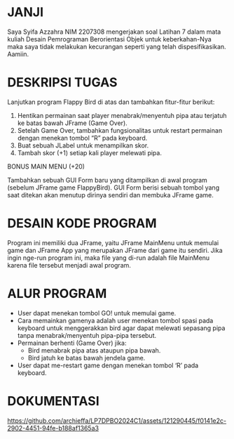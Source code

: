 # JANJI

Saya Syifa Azzahra NIM 2207308 mengerjakan soal Latihan 7 dalam mata kuliah Desain Pemrograman Berorientasi Objek untuk keberkahan-Nya maka saya tidak melakukan kecurangan seperti yang telah dispesifikasikan. Aamiin.

# DESKRIPSI TUGAS

Lanjutkan program Flappy Bird di atas dan tambahkan fitur-fitur berikut:

1. Hentikan permainan saat player menabrak/menyentuh pipa atau terjatuh ke batas bawah JFrame (Game Over).
2. Setelah Game Over, tambahkan fungsionalitas untuk restart permainan dengan menekan tombol “R” pada keyboard.
3. Buat sebuah JLabel untuk menampilkan skor.
4. Tambah skor (+1) setiap kali player melewati pipa.

BONUS MAIN MENU (+20)

Tambahkan sebuah GUI Form baru yang ditampilkan di awal program (sebelum JFrame game FlappyBird). GUI Form berisi sebuah tombol yang saat ditekan akan menutup dirinya sendiri dan membuka JFrame game.

# DESAIN KODE PROGRAM

Program ini memiliki dua JFrame, yaitu JFrame MainMenu untuk memulai game dan JFrame App yang merupakan JFrame dari game itu sendiri. Jika ingin nge-run program ini, maka file yang di-run adalah file MainMenu karena file tersebut menjadi awal program.

# ALUR PROGRAM 

- User dapat menekan tombol GO! untuk memulai game.
- Cara memainkan gamenya adalah user menekan tombol spasi pada keyboard untuk menggerakkan bird agar dapat melewati sepasang pipa tanpa menabrak/menyentuh pipa-pipa tersebut.
- Permainan berhenti (Game Over) jika:
    - Bird menabrak pipa atas ataupun pipa bawah.
    - Bird jatuh ke batas bawah jendela game.
- User dapat me-restart game dengan menekan tombol ‘R’ pada keyboard.

# DOKUMENTASI


https://github.com/archieffa/LP7DPBO2024C1/assets/121290445/f0141e2c-2902-4451-94fe-b188af1365a3

